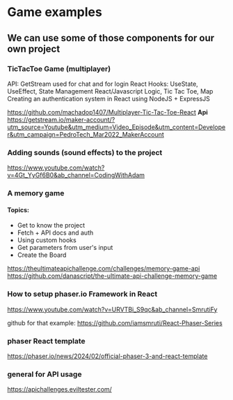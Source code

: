 # Game examples

## We can use some of those components for our own project

### TicTacToe Game (multiplayer)

API: GetStream used for chat and for login
React Hooks: UseState, UseEffect, State Management
React/Javascript Logic, Tic Tac Toe, Map
Creating an authentication system in React using NodeJS + ExpressJS

https://github.com/machadop1407/Multiplayer-Tic-Tac-Toe-React
**Api**
https://getstream.io/maker-account/?utm_source=Youtube&utm_medium=Video_Episode&utm_content=Developer&utm_campaign=PedroTech_Mar2022_MakerAccount

### Adding sounds (sound effects) to the project

https://www.youtube.com/watch?v=4Gt_YyGf6B0&ab_channel=CodingWithAdam

### A memory game

#### Topics:

- Get to know the project
- Fetch + API docs and auth
- Using custom hooks
- Get parameters from user's input
- Create the Board

https://theultimateapichallenge.com/challenges/memory-game-api
https://github.com/danascript/the-ultimate-api-challenge-memory-game

### How to setup phaser.io Framework in React

https://www.youtube.com/watch?v=URVTBi_S9qc&ab_channel=SmrutiFy

github for that example:
https://github.com/iamsmruti/React-Phaser-Series

### phaser React template

https://phaser.io/news/2024/02/official-phaser-3-and-react-template

### general for API usage

https://apichallenges.eviltester.com/
